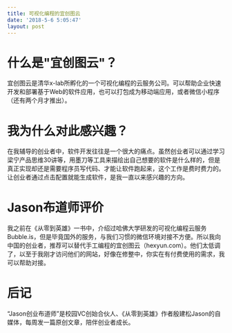 ```yaml
---
title: 可视化编程的宜创图云
date: '2018-5-6 5:05:47'
layout: post
---
```


# 什么是"宜创图云"？

宜创图云是清华x-lab所孵化的一个可视化编程的云服务公司。可以帮助企业快速开发和部署基于Web的软件应用，也可以打包成为移动端应用，或者微信小程序（还有两个月才推出）。

# 我为什么对此感兴趣？

在我辅导的创业者中，软件开发往往是一个很大的痛点。虽然创业者可以通过学习梁宁产品思维30讲等，用墨刀等工具来描绘出自己想要的软件是什么样的，但是真正实现却还是需要程序员写代码、才能让软件跑起来，这个工作是费时费力的。让创业者通过点击配置就能生成软件，是我一直以来感兴趣的方向。

# Jason布道师评价

我之前在《从零到英雄》一书中，介绍过哈佛大学研发的可视化编程云服务Bubble.is，但是毕竟国外的服务，与我们习惯的微信环境对接不方便。所以我向中国的创业者，推荐可以替代手工编程的宜创图云（hexyun.com）。他们太低调了，以至于我刚才访问他们的网站，好像在修整中，你实在有付费使用的需求，我可以帮助对接。

# 后记

“Jason创业布道师”是校园VC创始合伙人、《从零到英雄》作者殷建松Jason的自媒体，每周发一篇原创文章，陪伴创业者成长。
